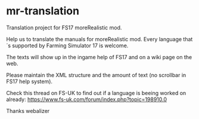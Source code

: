 # mr-translation
Translation project for FS17 moreRealistic mod.

Help us to translate the manuals for moreRealistic mod.
Every language that´s supported by Farming Simulator 17 is welcome.

The texts will show up in the ingame help of FS17 and on a wiki page on the web.

Please maintain the XML structure and the amount of text (no scrollbar in FS17 help system).

Check this thread on FS-UK to find out if a language is beeing worked on already:
https://www.fs-uk.com/forum/index.php?topic=198910.0

Thanks
webalizer
